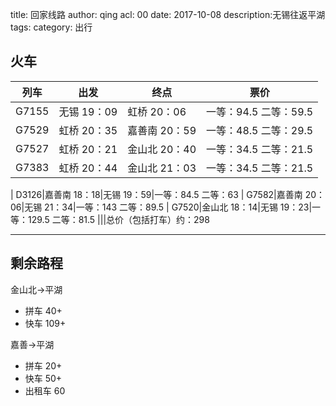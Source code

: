 title: 回家线路
author: qing
acl: 00
date: 2017-10-08
description:无锡往返平湖
tags:
category: 出行


## 火车

列车|出发|终点|票价
----|----|----|----
G7155|无锡 19：09|虹桥 20：06|一等：94.5 二等：59.5
G7529|虹桥 20：35|嘉善南 20：59|一等：48.5 二等：29.5
G7527|虹桥 20：21|金山北 20：40|一等：34.5 二等：21.5
G7383|虹桥 20：44|金山北 21：03|一等：34.5 二等：21.5
|
D3126|嘉善南 18：18|无锡 19：59|一等：84.5 二等：63
|
G7582|嘉善南 20：06|无锡 21：34|一等：143 二等：89.5
|
G7520|金山北 18：14|无锡 19：23|一等：129.5 二等：81.5
|||总价（包括打车）约：298

----

## 剩余路程

金山北->平湖

* 拼车 40+
* 快车 109+

嘉善->平湖

* 拼车 20+
* 快车 50+
* 出租车 60
